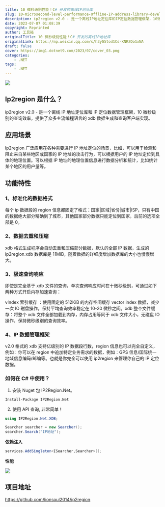 ```yaml
---
title: 10 微秒级别性能！C# 开发的离线IP地址库
slug: 10-microsecond-level-performance-Offline-IP-address-library-developed-by-Csharp
description: ip2region v2.0 - 是一个离线IP地址定位库和IP定位数据管理框架，10微秒级别的查询效率，提供了众多主流编程语言的 xdb 数据生成和查询客户端实现。
date: 2023-07-07 01:08:39
copyright: Reprinted
author: 工具箱
originalTitle: 10 微秒级别性能！C# 开发的离线IP地址库
originalLink: https://mp.weixin.qq.com/s/h3yG5tod1Cs-KNRZQo1xNA
draft: false
cover: https://img1.dotnet9.com/2023/07/cover_03.png
categories: 
    - .NET
tags: 
    - .NET
---
```


![](https://img1.dotnet9.com/2023/07/cover_03.png)

## Ip2region 是什么？

ip2region v2.0 - 是一个离线 IP 地址定位库和 IP 定位数据管理框架，10 微秒级别的查询效率，提供了众多主流编程语言的 xdb 数据生成和查询客户端实现。

## 应用场景

Ip2region 广泛应用在各种需要进行 IP 地址定位的场景，比如，可以用于检测和阻止来自某些地区或国家的 IP 地址的攻击行为，可以根据用户的 IP 地址定位到具体的地理位置。可以根据 IP 地址的地理位置信息进行数据分析和统计，比如统计某个地区的用户量等。

## 功能特性

### 1、标准化的数据格式

每个 ip 数据段的 region 信息都固定了格式：国家|区域|省份|城市|ISP，只有中国的数据绝大部分精确到了城市，其他国家部分数据只能定位到国家，后前的选项全部是 0。

### 2、数据去重和压缩

xdb 格式生成程序会自动去重和压缩部分数据，默认的全部 IP 数据，生成的 ip2region.xdb 数据库是 11MiB，随着数据的详细度增加数据库的大小也慢慢增大。

### 3、极速查询响应

即使是完全基于 xdb 文件的查询，单次查询响应时间在十微秒级别，可通过如下两种方式开启内存加速查询：

vIndex 索引缓存 ：使用固定的 512KiB 的内存空间缓存 vector index 数据，减少一次 IO 磁盘操作，保持平均查询效率稳定在 10-20 微秒之间。xdb 整个文件缓存：将整个 xdb 文件全部加载到内存，内存占用等同于 xdb 文件大小，无磁盘 IO 操作，保持微秒级别的查询效率。

### 4、IP 数据管理框架

v2.0 格式的 xdb 支持亿级别的 IP 数据段行数，region 信息也可以完全自定义，例如：你可以在 region 中追加特定业务需求的数据，例如：GPS 信息/国际统一地域信息编码/邮编等。也就是你完全可以使用 ip2region 来管理你自己的 IP 定位数据。

### 如何在 C# 中使用？

1. 安装 Nuget 包 IP2Region.Net。

```shell
Install-Package IP2Region.Net
```

2. 使用 API 查询, 非常简单！

```csharp
using IP2Region.Net.XDB;

Searcher searcher = new Searcher();
searcher.Search("IP地址");
```

**依赖注入**

```csharp
services.AddSingleton<ISearcher,Searcher>();
```

**性能**

![](https://img1.dotnet9.com/2023/07/0301.png)

## 项目地址

https://github.com/lionsoul2014/ip2region
